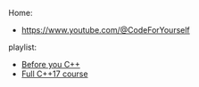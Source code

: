 Home:
- https://www.youtube.com/@CodeForYourself

playlist:
- [Before you C++](https://www.youtube.com/playlist?list=PLwhKb0RIaIS2fjnHL1qkyGACJAYNZJtke)
- [Full C++17 course](https://www.youtube.com/playlist?list=PLwhKb0RIaIS1sJkejUmWj-0lk7v_xgCuT)

